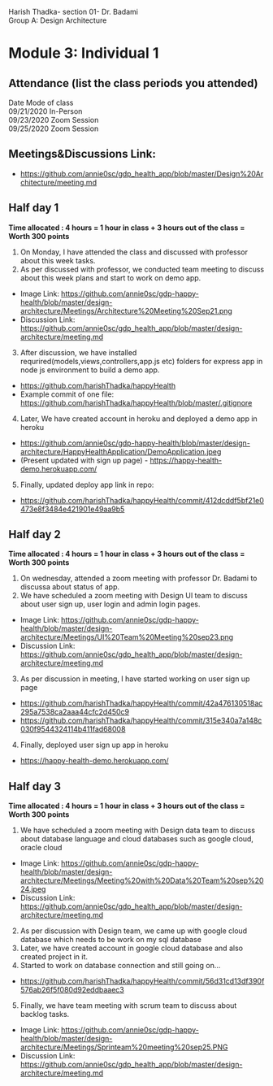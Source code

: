 Harish Thadka- section 01- Dr. Badami  
Group A: Design Architecture
# Module 3: Individual 1

## Attendance (list the class periods you attended)

Date    Mode of class  
09/21/2020 In-Person  
09/23/2020 Zoom Session  
09/25/2020 Zoom Session  

## Meetings&Discussions Link:
- https://github.com/annie0sc/gdp_health_app/blob/master/Design%20Architecture/meeting.md

 ## Half day 1
**Time allocated : 4 hours = 1 hour in class + 3 hours out of the class = Worth 300 points**
1. On Monday, I have attended the class and discussed with professor about this week tasks.
2. As per discussed with professor, we conducted team meeting to discuss about this week plans and start to work on demo app.
- Image Link: https://github.com/annie0sc/gdp-happy-health/blob/master/design-architecture/Meetings/Architecture%20Meeting%20Sep21.png
- Discussion Link:  https://github.com/annie0sc/gdp_health_app/blob/master/design-architecture/meeting.md
3. After discussion, we have installed requrired(models,views,controllers,app.js etc) folders for express app in node js environment to build a demo app.
- https://github.com/harishThadka/happyHealth
- Example commit of one file: https://github.com/harishThadka/happyHealth/blob/master/.gitignore
4. Later, We have created account in heroku and deployed a demo app in heroku
- https://github.com/annie0sc/gdp-happy-health/blob/master/design-architecture/HappyHealthApplication/DemoApplication.jpeg
- (Present updated with sign up page) - https://happy-health-demo.herokuapp.com/
5. Finally, updated deploy app link in repo:
- https://github.com/harishThadka/happyHealth/commit/412dcddf5bf21e0473e8f3484e421901e49aa9b5

 ## Half day 2
 **Time allocated : 4 hours = 1 hour in class + 3 hours out of the class = Worth 300 points** 
 1. On wednesday, attended a zoom meeting with professor Dr. Badami to discussa about status of app.
 2. We have scheduled a zoom meeting with Design UI team to discuss about user sign up, user login and admin login pages.
 - Image Link: https://github.com/annie0sc/gdp-happy-health/blob/master/design-architecture/Meetings/UI%20Team%20Meeting%20sep23.png
  - Discussion Link: https://github.com/annie0sc/gdp_health_app/blob/master/design-architecture/meeting.md
 3. As per discussion in meeting, I have started working on user sign up page
 - https://github.com/harishThadka/happyHealth/commit/42a476130518ac295a7538ca2aaa44cfc2d450c9
 - https://github.com/harishThadka/happyHealth/commit/315e340a7a148c030f9544324114b411fad68008
 4. Finally, deployed user sign up app in heroku
 - https://happy-health-demo.herokuapp.com/
 
 ## Half day 3
 **Time allocated : 4 hours = 1 hour in class + 3 hours out of the class = Worth 300 points**   
1. We have scheduled a zoom meeting with Design data team to discuss about database language and cloud databases such as google cloud, oracle cloud
- Image Link: https://github.com/annie0sc/gdp-happy-health/blob/master/design-architecture/Meetings/Meeting%20with%20Data%20Team%20sep%2024.jpeg
- Discussion Link:  https://github.com/annie0sc/gdp_health_app/blob/master/design-architecture/meeting.md
2. As per discussion with Design team, we came up with google cloud database which needs to be work on my sql database
3. Later, we have created account in google cloud database and also created project in it.
4. Started to work on database connection and still going on...
- https://github.com/harishThadka/happyHealth/commit/56d31cd13df390f576ab26f5f080d92eddbaaec3
5. Finally, we have team meeting with scrum team to discuss about backlog tasks.
- Image Link: https://github.com/annie0sc/gdp-happy-health/blob/master/design-architecture/Meetings/Sprinteam%20meeting%20sep25.PNG
- Discussion Link:  https://github.com/annie0sc/gdp_health_app/blob/master/design-architecture/meeting.md


